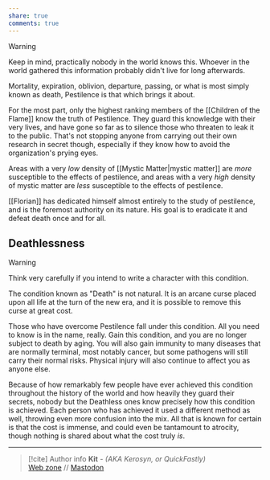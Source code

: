 ```yaml
---
share: true
comments: true
---
```

> [!warning]
> Keep in mind, practically nobody in the world knows this. Whoever in the world gathered this information probably didn't live for long afterwards.

Mortality, expiration, oblivion, departure, passing, or what is most simply known as death, Pestilence is that which brings it about.

For the most part, only the highest ranking members of the [[Children of the Flame]] know the truth of Pestilence. They guard this knowledge with their very lives, and have gone so far as to silence those who threaten to leak it to the public. That's not stopping anyone from carrying out their own research in secret though, especially if they know how to avoid the organization's prying eyes.

Areas with a very *low* density of [[Mystic Matter|mystic matter]] are *more* susceptible to the effects of pestilence, and areas with a very *high* density of mystic matter are *less* susceptible to the effects of pestilence.

[[Florian]] has dedicated himself almost entirely to the study of pestilence, and is the foremost authority on its nature. His goal is to eradicate it and defeat death once and for all.

## Deathlessness

> [!warning]
> Think very carefully if you intend to write a character with this condition.

The condition known as "Death" is not natural. It is an arcane curse placed upon all life at the turn of the new era, and it is possible to remove this curse at great cost.

Those who have overcome Pestilence fall under this condition. All you need to know is in the name, really. Gain this condition, and you are no longer subject to death by aging. You will also gain immunity to many diseases that are normally terminal, most notably cancer, but some pathogens will still carry their normal risks. Physical injury will also continue to affect you as anyone else.

Because of how remarkably few people have ever achieved this condition throughout the history of the world and how heavily they guard their secrets, nobody but the Deathless ones know precisely how this condition is achieved. Each person who has achieved it used a different method as well, throwing even more confusion into the mix. All that is known for certain is that the cost is immense, and could even be tantamount to atrocity, though nothing is shared about what the cost truly *is*.

-----
> [!cite] Author info
> **Kit** - *(AKA Kerosyn, or QuickFastly)*\
> [Web zone](https://kitabe.link) // [Mastodon](https://social.tripulse.net/@kit)